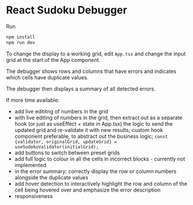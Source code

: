 # React Sudoku Debugger

Run

```bash
npm install
npm run dev
```

To change the display to a working grid, edit `App.tsx` and change the input grid at the start of the App component.

The debugger shows rows and columns that have errors and indicates which cells have duplicate values.

The debugger then displays a summary of all detected errors.

If more time available:
- add live edititng of numbers in the grid
- with live editing of numbers in the grid, then extract out as a separate hook (or just as useEffect + state in App.tsx) the logic to send the updated grid and re-validate it with new results; custom hook component preferable, to abstract out the business logic; `const {validator, originalGrid, updateGrid} = useSudokuValidator(initialGrid);`
- add buttons to switch between preset grids
- add full logic to colour in all the cells in incorrect blocks - currently not implemented
- in the error summary: correctly display the row or column numbers alongside the duplicate values
- add hover detection to interactively highlight the row and column of the cell being hovered over and emphasize the error description
- responsiveness
